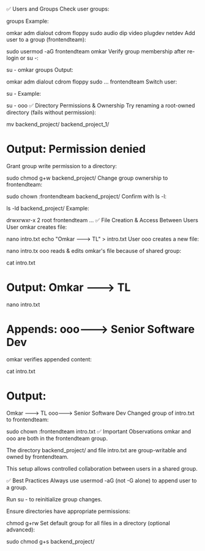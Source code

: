✅ Users and Groups
Check user groups:

groups
Example:


omkar adm dialout cdrom floppy sudo audio dip video plugdev netdev
Add user to a group (frontendteam):


sudo usermod -aG frontendteam omkar
Verify group membership after re-login or su -:

su - omkar
groups
Output:


omkar adm dialout cdrom floppy sudo ... frontendteam
Switch user:


su - <username>
Example:

su - ooo
✅ Directory Permissions & Ownership
Try renaming a root-owned directory (fails without permission):


mv backend_project/ backend_project_1/
# Output: Permission denied
Grant group write permission to a directory:



sudo chmod g+w backend_project/
Change group ownership to frontendteam:


sudo chown :frontendteam backend_project/
Confirm with ls -l:


ls -ld backend_project/
Example:


drwxrwxr-x 2 root frontendteam ...
✅ File Creation & Access Between Users
User omkar creates file:


nano intro.txt
echo "Omkar ---> TL" > intro.txt
User ooo creates a new file:


nano intro.tx
ooo reads & edits omkar's file because of shared group:


cat intro.txt
# Output: Omkar ---> TL
nano intro.txt
# Appends: ooo---> Senior Software Dev
omkar verifies appended content:


cat intro.txt
# Output:
Omkar ---> TL
ooo---> Senior Software Dev
Changed group of intro.txt to frontendteam:


sudo chown :frontendteam intro.txt
✅ Important Observations
omkar and ooo are both in the frontendteam group.

The directory backend_project/ and file intro.txt are group-writable and owned by frontendteam.

This setup allows controlled collaboration between users in a shared group.

✅ Best Practices
Always use usermod -aG (not -G alone) to append user to a group.

Run su - <user> to reinitialize group changes.

Ensure directories have appropriate permissions:


chmod g+rw <directory>
Set default group for all files in a directory (optional advanced):

sudo chmod g+s backend_project/